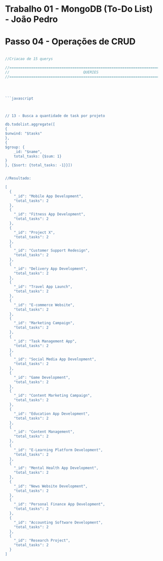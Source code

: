 # Trabalho 01 - MongoDB (To-Do List) - João Pedro
# Passo 04 - Operações de CRUD

```javascript

//Criacao de 15 querys

//================================================================================
//                                  QUERIES
//================================================================================




```javascript



// 13 - Busca a quantidade de task por projeto

db.todolist.aggregate([
{
$unwind: "$tasks"
},
{
$group: {
    _id: "$name",
    total_tasks: {$sum: 1}
}
}, {$sort: {total_tasks: -1}}])


//Resultado:

[
  {
    "_id": "Mobile App Development",
    "total_tasks": 2
  },
  {
    "_id": "Fitness App Development",
    "total_tasks": 2
  },
  {
    "_id": "Project X",
    "total_tasks": 2
  },
  {
    "_id": "Customer Support Redesign",
    "total_tasks": 2
  },
  {
    "_id": "Delivery App Development",
    "total_tasks": 2
  },
  {
    "_id": "Travel App Launch",
    "total_tasks": 2
  },
  {
    "_id": "E-commerce Website",
    "total_tasks": 2
  },
  {
    "_id": "Marketing Campaign",
    "total_tasks": 2
  },
  {
    "_id": "Task Management App",
    "total_tasks": 2
  },
  {
    "_id": "Social Media App Development",
    "total_tasks": 2
  },
  {
    "_id": "Game Development",
    "total_tasks": 2
  },
  {
    "_id": "Content Marketing Campaign",
    "total_tasks": 2
  },
  {
    "_id": "Education App Development",
    "total_tasks": 2
  },
  {
    "_id": "Content Management",
    "total_tasks": 2
  },
  {
    "_id": "E-Learning Platform Development",
    "total_tasks": 2
  },
  {
    "_id": "Mental Health App Development",
    "total_tasks": 2
  },
  {
    "_id": "News Website Development",
    "total_tasks": 2
  },
  {
    "_id": "Personal Finance App Development",
    "total_tasks": 2
  },
  {
    "_id": "Accounting Software Development",
    "total_tasks": 2
  },
  {
    "_id": "Research Project",
    "total_tasks": 2
  }
]



```








